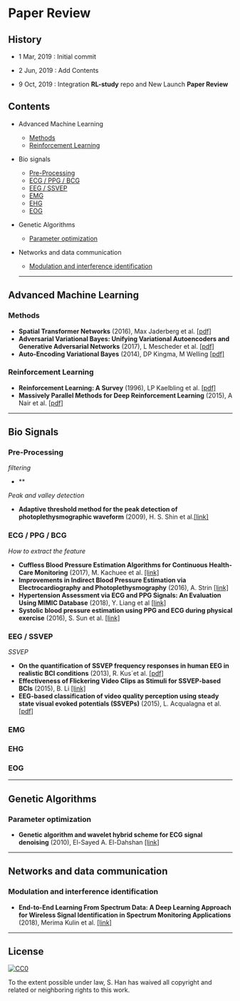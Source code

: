 # Paper Review

## History

* 1 Mar, 2019  : Initial commit 

* 2 Jun, 2019 : Add Contents
* 9 Oct, 2019 : Integration **RL-study** repo and New Launch **Paper Review**



## Contents

* Advanced Machine Learning

  * [Methods](#Methods)
  * [Reinforcement Learning](#Reinforcement-Learning)

* Bio signals

  * [Pre-Processing](#Pre-Processing)
  * [ECG / PPG / BCG](#ecg--ppg--bcg)
  * [EEG / SSVEP](#eeg--ssvep)
  * [EMG](#emg)
  * [EHG](#ehg)
  * [EOG](#eog)
  
* Genetic Algorithms

  * [Parameter optimization](#Parameter-optimization)

* Networks and data communication

  * [Modulation and interference identification](#Modulation-and-interference-identification)
  
  ***



## Advanced Machine Learning

### Methods

- **Spatial Transformer Networks** (2016), Max Jaderberg et al. [[pdf]](https://arxiv.org/pdf/1506.02025.pdf)
- **Adversarial Variational Bayes: Unifying Variational Autoencoders and Generative Adversarial Networks** (2017),  L Mescheder et al. [[pdf]]( https://arxiv.org/pdf/1701.04722.pdf )
- **Auto-Encoding Variational Bayes** (2014),  DP Kingma, M Welling  [[pdf]]( https://arxiv.org/pdf/1312.6114.pdf )

### Reinforcement Learning

- **Reinforcement Learning: A Survey** (1996), LP Kaelbling et al. [[pdf\]](https://arxiv.org/pdf/cs/9605103.pdf)
- **Massively Parallel Methods for Deep Reinforcement Learning** (2015), A Nair et al. [[pdf\]](https://arxiv.org/pdf/1507.04296.pdf)

***

## Bio Signals

### Pre-Processing

*filtering*

- **

*Peak and valley detection*
- **Adaptive threshold method for the peak detection of photoplethysmographic waveform** (2009), H. S. Shin et al.[[link]](https://www.sciencedirect.com/science/article/pii/S0010482509001826)

### ECG / PPG / BCG

*How to extract the feature* 

- **Cuffless Blood Pressure Estimation Algorithms for Continuous Health-Care Monitoring** (2017), M. Kachuee et al. [[link]](https://www.ncbi.nlm.nih.gov/pubmed/27323356) 
- **Improvements in Indirect Blood Pressure Estimation via Electrocardiography and Photoplethysmography** (2016), A. Strin [[link]](<https://www.semanticscholar.org/paper/Improvements-in-Indirect-Blood-Pressure-Estimation-Stirn/2e1c8d5af3d64a790c878c4b28a3dd89f666ebe7>)
- **Hypertension Assessment via ECG and PPG Signals: An Evaluation Using MIMIC Database** (2018), Y. Liang et al [[link]](<https://www.ncbi.nlm.nih.gov/pmc/articles/PMC6163274/>)
- **Systolic blood pressure estimation using PPG and ECG during physical exercise** (2016), S. Sun et al. [[link]](https://www.ncbi.nlm.nih.gov/pubmed/27841157)

### EEG / SSVEP

*SSVEP*

- **On the quantification of SSVEP frequency responses in human EEG in realistic BCI conditions** (2013),  R. Kus´et al. [[pdf]](<https://journals.plos.org/plosone/article/file?id=10.1371/journal.pone.0077536&type=printable>)
- **Effectiveness of Flickering Video Clips as Stimuli for SSVEP-based BCIs** (2015), B. Li [[link]](https://ieeexplore.ieee.org/abstract/document/7373134)
- **EEG-based classification of video quality perception using steady state visual evoked potentials (SSVEPs)** (2015), L. Acqualagna et al. [[pdf]](https://iopscience.iop.org/article/10.1088/1741-2560/12/2/026012/pdf)

### EMG

### EHG

### EOG

***

## Genetic Algorithms

### Parameter optimization

- **Genetic algorithm and wavelet hybrid scheme for ECG signal denoising** (2010), El-Sayed A. El-Dahshan [[link]](https://link.springer.com/article/10.1007%2Fs11235-010-9286-2)

***

## Networks and data communication

### Modulation and interference identification

- **End-to-End Learning From Spectrum Data: A Deep Learning Approach for Wireless Signal Identification in Spectrum Monitoring Applications** (2018), Merima Kulin et al. [[link]](https://ieeexplore.ieee.org/document/8325299)

***

## License

[![CC0](http://mirrors.creativecommons.org/presskit/buttons/88x31/svg/cc-zero.svg)](https://creativecommons.org/publicdomain/zero/1.0/)

To the extent possible under law, S. Han has waived all copyright and related or neighboring rights to this work.
